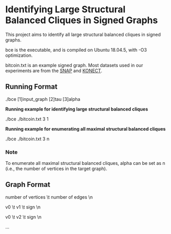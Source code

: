 # Identifying Large Structural Balanced Cliques in Signed Graphs

This project aims to identify all large structural balanced cliques in signed graphs.

bce is the executable, and is compiled on Ubuntu 18.04.5, with -O3 optimization.

bitcoin.txt is an example signed graph. Most datasets used in our experiments are from the [SNAP](https://snap.stanford.edu/data/) and [KONECT](http://konect.cc/networks/).

## Running Format

./bce [1]input_graph [2]tau [3]alpha

**Running example for identifying large structural balanced cliques**

./bce ./bitcoin.txt 3 1

**Running example for enumerating all maximal structural balanced cliques**

./bce ./bitcoin.txt 3 n

### Note

To enumerate all maximal structural balanced cliques, alpha can be set as n (i.e., the number of vertices in the target graph).

## Graph Format

number of vertices \t number of edges \n

v0 \t v1 \t sign \n

v0 \t v2 \t sign \n

...

